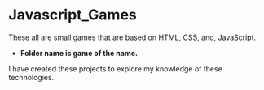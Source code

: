 # Javascript_Games
These all are small games that are based on HTML, CSS, and, JavaScript.

* **Folder name is game of the name.**

I have created these projects to explore my knowledge of these technologies.
